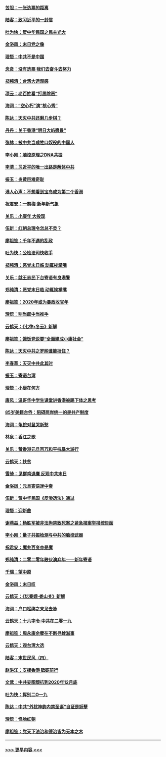 #### [苦胆：一张选票的距离](../pages/nsc993/n11788914.md?t=01131111) 
#### [陆客：致习近平的一封信](../pages/nsc993/n11788867.md?t=01131111) 
#### [吐为快：贺中华民国之民主光大](../pages/nsc993/n11788618.md?t=01131111) 
#### [金浴凤：末日党之像](../pages/nsc993/n11787475.md?t=01131111) 
#### [理悟：中共不是中国](../pages/nsc993/n11787463.md?t=01131111) 
#### [念贲：没有选票  我们去奋斗去努力](../pages/nsc993/n11787398.md?t=01131111) 
#### [郑纯清：台湾大选观感](../pages/nsc993/n11786210.md?t=01131111) 
#### [项云：老百姓看“打黑除恶”](../pages/nsc993/n11785398.md?t=01131111) 
#### [海网：“空心朽”演“核心秀”](../pages/nsc993/n11783874.md?t=01131111) 
#### [陈达：天灭中共还剩几步棋？](../pages/nsc993/n11783719.md?t=01131111) 
#### [丹丹：关于香港“明日大屿愿景”](../pages/nsc993/n11783273.md?t=01131111) 
#### [张林：被中共当成牲口奴役的中国人](../pages/nsc993/n11782397.md?t=01131111) 
#### [李小刚：脑控原理之DNA共振](../pages/nsc993/n11780962.md?t=01131111) 
#### [李清：习近平的唯一出路是解体中共](../pages/nsc993/n11780866.md?t=01131111) 
#### [振玉：炎黄巨难奇耻](../pages/nsc993/n11779632.md?t=01131111) 
#### [港人心声：不想看到宝岛成为第二个香港](../pages/nsc993/n11778817.md?t=01131111) 
#### [祝君安：一剪梅‧新年新气象](../pages/nsc993/n11776340.md?t=01131111) 
#### [关乐：小康年 大役现](../pages/nsc993/n11774213.md?t=01131111) 
#### [伍新：红朝总理令怎总不灵？](../pages/nsc993/n11770813.md?t=01131111) 
#### [廖祖笙：千年不遇的乱政](../pages/nsc993/n11770373.md?t=01131111) 
#### [吐为快：公检法司快收手](../pages/nsc993/n11770359.md?t=01131111) 
#### [郑纯清：恶党末日临 动辄挨掌嘴](../pages/nsc993/n11769912.md?t=01131111) 
#### [关乐：就王志民下台寄语有良港警](../pages/nsc993/n11769903.md?t=01131111) 
#### [郑纯清：恶党末日临 动辄挨掌嘴](../pages/nsc993/n11769356.md?t=01131111) 
#### [廖祖笙：2020年或为暴政收官年](../pages/nsc993/n11768216.md?t=01131111) 
#### [理悟：别当郎中当推手](../pages/nsc993/n11768243.md?t=01131111) 
#### [云鹤天：《七律▪冬云》新解](../pages/nsc993/n11768204.md?t=01131111) 
#### [廖祖笙：饿饭党说要“全面建成小康社会”](../pages/nsc993/n11767482.md?t=01131111) 
#### [陈达：天灭中共之罗网谁能挡住？](../pages/nsc993/n11767465.md?t=01131111) 
#### [李春草：天灭中共此其时](../pages/nsc993/n11767452.md?t=01131111) 
#### [振玉：寄语台湾](../pages/nsc993/n11767432.md?t=01131111) 
#### [理悟：小康在何方](../pages/nsc993/n11767394.md?t=01131111) 
#### [唐风：温哥华中学生课堂讲香港被踢下体之思考](../pages/nsc993/n11766848.md?t=01131111) 
#### [85岁美籍台侨：阻碍两岸统一的是共产制度](../pages/nsc993/n11765043.md?t=01131111) 
#### [海网：龟蛇对鼠哭新愁](../pages/nsc993/n11764895.md?t=01131111) 
#### [林泉：香江之歌](../pages/nsc993/n11764415.md?t=01131111) 
#### [关乐：赞香港元旦百万和平抗暴大游行](../pages/nsc993/n11764382.md?t=01131111) 
#### [云鹤天：扶贫](../pages/nsc993/n11764245.md?t=01131111) 
#### [雪绮：见群鸡退鹰  反观中共末日](../pages/nsc993/n11762112.md?t=01131111) 
#### [金浴凤：元旦寄语迷中帝](../pages/nsc993/n11761788.md?t=01131111) 
#### [伍新：贺中华民国《反渗透法》通过](../pages/nsc993/n11761994.md?t=01131111) 
#### [理悟：迎新曲](../pages/nsc993/n11761152.md?t=01131111) 
#### [谢燕益：杨胜军被非法拘禁致死案之紧急报案举报控告函](../pages/nsc993/n11756134.md?t=01131111) 
#### [李小刚：量子共振检测与中共的脑控武器](../pages/nsc993/n11754518.md?t=01131111) 
#### [祝君安：魔共百变亦是魔](../pages/nsc993/n11754469.md?t=01131111) 
#### [郑纯清：二零二零年散伙演弃年——新年寄语](../pages/nsc993/n11754195.md?t=01131111) 
#### [千瑞：望中原](../pages/nsc993/n11754159.md?t=01131111) 
#### [金浴凤：末日叹](../pages/nsc993/n11752359.md?t=01131111) 
#### [云鹤天：《忆秦娥‧娄山关》新解](../pages/nsc993/n11752348.md?t=01131111) 
#### [海网：户口松绑之来龙去脉](../pages/nsc993/n11752328.md?t=01131111) 
#### [云鹤天：十六字令‧中共在二零一九](../pages/nsc993/n11752305.md?t=01131111) 
#### [廖祖笙：周永康余孽在不断寻衅滋事](../pages/nsc993/n11751013.md?t=01131111) 
#### [云鹤天：观台湾大选](../pages/nsc993/n11751007.md?t=01131111) 
#### [陆客：末世民风（四）](../pages/nsc993/n11749203.md?t=01131111) 
#### [赵洪江：支撑香港 砥砺前行](../pages/nsc993/n11748482.md?t=01131111) 
#### [文武：中共妄图顽抗到2020年12月底](../pages/nsc993/n11748446.md?t=01131111) 
#### [吐为快：挥别二O一九](../pages/nsc993/n11748411.md?t=01131111) 
#### [陈达：中共“外扰神韵内禁圣诞”自证是妖孽](../pages/nsc993/n11748226.md?t=01131111) 
#### [理悟：怪胎红朝](../pages/nsc993/n11748206.md?t=01131111) 
#### [廖祖笙：党天下法治和德治皆为无本之木](../pages/nsc993/n11748135.md?t=01131111) 

----
#### [ >>> 更早内容 <<< ](../indexes/nsc993-earlier.md)
